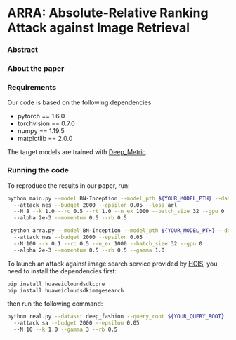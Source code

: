 # ARRA: Absolute-Relative Ranking Attack against Image Retrieval

### Abstract

### About the paper

### Requirements
Our code is based on the following dependencies
- pytorch == 1.6.0
- torchvision == 0.7.0
- numpy == 1.19.5
- matplotlib == 2.0.0

The target models are trained with [Deep_Metric](https://github.com/bnu-wangxun/Deep_Metric/).

### Running the code
To reproduce the results in our paper, run:
```sh
python main.py --model BN-Inception --model_pth ${YOUR_MODEL_PTH} --dataset cub
  --attack nes --budget 2000 --epsilon 0.05 --loss arl
  --N 8 --k 1.0 --rc 0.5 --rt 1.0 --n_ex 1000 --batch_size 32 --gpu 0
  --alpha 2e-3 --momentum 0.5 --rb 0.5
```
```sh
 python arra.py --model BN-Inception --model_pth ${YOUR_MODEL_PTH} --dataset sop
  --attack nes --budget 2000 --epsilon 0.05
  --N 100 --k 0.1 --rc 0.5 --n_ex 1000 --batch_size 32 --gpu 0
  --alpha 2e-3 --momentum 0.5 --rb 0.5 --gamma 1.0
```
To launch an attack against image search service provided by [HCIS](https://www.huaweicloud.com/product/imagesearch.html),
you need to install the dependencies first:
```sh
pip install huaweicloundsdkcore
pip install huaweicloudsdkimagesearch
```
then run the following command:
```sh
python real.py --dataset deep_fashion --query_root ${YOUR_QUERY_ROOT}
  --attack sa --budget 2000 --epsilon 0.05
  --N 10 --k 1.0 --gamma 3 --rb 0.5
```
